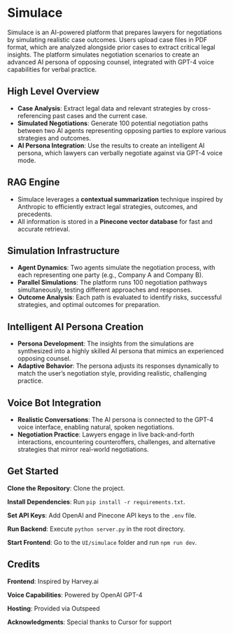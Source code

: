 # Simulace  
Simulace is an AI-powered platform that prepares lawyers for negotiations by simulating realistic case outcomes. Users upload case files in PDF format, which are analyzed alongside prior cases to extract critical legal insights. The platform simulates negotiation scenarios to create an advanced AI persona of opposing counsel, integrated with GPT-4 voice capabilities for verbal practice.  

## **High Level Overview**  
- **Case Analysis**: Extract legal data and relevant strategies by cross-referencing past cases and the current case.  
- **Simulated Negotiations**: Generate 100 potential negotiation paths between two AI agents representing opposing parties to explore various strategies and outcomes.  
- **AI Persona Integration**: Use the results to create an intelligent AI persona, which lawyers can verbally negotiate against via GPT-4 voice mode.  

## **RAG Engine**  
- Simulace leverages a **contextual summarization** technique inspired by Anthropic to efficiently extract legal strategies, outcomes, and precedents.  
- All information is stored in a **Pinecone vector database** for fast and accurate retrieval.  

## **Simulation Infrastructure**  
- **Agent Dynamics**: Two agents simulate the negotiation process, with each representing one party (e.g., Company A and Company B).  
- **Parallel Simulations**: The platform runs 100 negotiation pathways simultaneously, testing different approaches and responses.  
- **Outcome Analysis**: Each path is evaluated to identify risks, successful strategies, and optimal outcomes for preparation.  

## **Intelligent AI Persona Creation**  
- **Persona Development**: The insights from the simulations are synthesized into a highly skilled AI persona that mimics an experienced opposing counsel.  
- **Adaptive Behavior**: The persona adjusts its responses dynamically to match the user’s negotiation style, providing realistic, challenging practice.  

## **Voice Bot Integration**  
- **Realistic Conversations**: The AI persona is connected to the GPT-4 voice interface, enabling natural, spoken negotiations.  
- **Negotiation Practice**: Lawyers engage in live back-and-forth interactions, encountering counteroffers, challenges, and alternative strategies that mirror real-world negotiations.  


## **Get Started**  
**Clone the Repository**: Clone the project.  

**Install Dependencies**: Run `pip install -r requirements.txt`.  

**Set API Keys**: Add OpenAI and Pinecone API keys to the `.env` file.  

**Run Backend**: Execute `python server.py` in the root directory.  

**Start Frontend**: Go to the `UI/simulace` folder and run `npm run dev`.  

## **Credits**  
**Frontend**: Inspired by Harvey.ai  

**Voice Capabilities**: Powered by OpenAI GPT-4  

**Hosting**: Provided via Outspeed  

**Acknowledgments**: Special thanks to Cursor for support  

